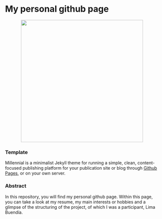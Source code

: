 # My personal github page

<p align="center">
  <img width="400" height="400" src="https://user-images.githubusercontent.com/98365606/233857935-332128a8-69d5-4347-a5be-ba06fcf52b0d.png">
</p>

### Template
Millennial is a minimalist Jekyll theme for running a simple, clean, content-focused publishing platform for your publication site or blog through [Github Pages](https://pages.github.com/), or on your own server. 

### Abstract
In this repository, you will find my personal github page. Within this page, you can take a look at my resume, my main interests or hobbies and a glimpse of the structuring of the project, of which I was a participant, Lima Buendía.


